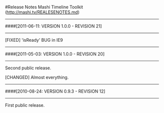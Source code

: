 #Release Notes
Mashi Timeline Toolkit 	
(http://mashi.tv/REALESENOTES.md) 

-------------------------------------------------------------------------------
####[2011-06-11: VERSION 1.0.0 - REVISION 21]
**********************

[FIXED] 'isReady' BUG in IE9

-------------------------------------------------------------------------------
####[2011-05-03: VERSION 1.0.0 - REVISION 20]
**********************

Second public release.

[CHANGED] Almost everything.

-------------------------------------------------------------------------------
####[2010-08-24: VERSION 0.9.3 - REVISION 12]
**********************

First public release.
